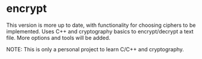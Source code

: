 # encrypt

This version is more up to date, with functionality for choosing ciphers to be implemented.
Uses C++ and cryptography basics to encrypt/decrypt a text file.
More options and tools will be added.

NOTE: This is only a personal project to learn C/C++ and cryptography.
